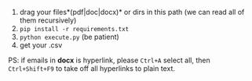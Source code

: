 1. drag your files*(pdf|doc|docx)* or dirs in this path (we can read all of them recursively)
2. `pip install -r requirements.txt`
3. `python execute.py` (be patient)
4. get your .csv

PS: if emails in **docx** is hyperlink, please `Ctrl+A` select all, then `Ctrl+Shift+F9` to take off all hyperlinks to plain text.
